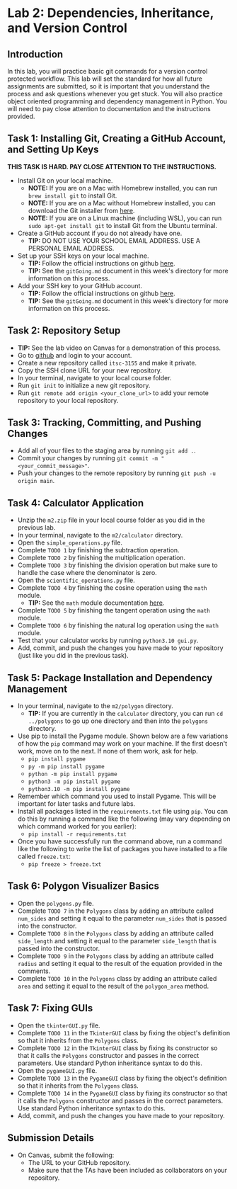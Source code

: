 # Lab 2: Dependencies, Inheritance, and Version Control

## Introduction

In this lab, you will practice basic git commands for a version control protected workflow. This lab will set the standard for how all future assignments are submitted, so it is important that you understand the process and ask questions whenever you get stuck. You will also practice object oriented programming and dependency management in Python. You will need to pay close attention to documentation and the instructions provided.

## Task 1: Installing Git, Creating a GitHub Account, and Setting Up Keys

**THIS TASK IS HARD. PAY CLOSE ATTENTION TO THE INSTRUCTIONS.**

- Install Git on your local machine.
  - **NOTE:** If you are on a Mac with Homebrew installed, you can run `brew install git` to install Git.
  - **NOTE:** If you are on a Mac without Homebrew installed, you can download the Git installer from [here](https://git-scm.com/download/mac).
  - **NOTE:** If you are on a Linux machine (including WSL), you can run `sudo apt-get install git` to install Git from the Ubuntu terminal.
- Create a GitHub account if you do not already have one.
  - **TIP:** DO NOT USE YOUR SCHOOL EMAIL ADDRESS. USE A PERSONAL EMAIL ADDRESS.
- Set up your SSH keys on your local machine.
  - **TIP:** Follow the official instructions on github [here](https://docs.github.com/en/github/authenticating-to-github/connecting-to-github-with-ssh).
  - **TIP:** See the `gitGoing.md` document in this week's directory for more information on this process.
- Add your SSH key to your GitHub account.
  - **TIP:** Follow the official instructions on github [here](https://docs.github.com/en/github/authenticating-to-github/adding-a-new-ssh-key-to-your-github-account).
  - **TIP:** See the `gitGoing.md` document in this week's directory for more information on this process.

## Task 2: Repository Setup

- **TIP:** See the lab video on Canvas for a demonstration of this process.
- Go to [github](https://github.com) and login to your account.
- Create a new repository called `itsc-3155` and make it private.
- Copy the SSH clone URL for your new repository.
- In your terminal, navigate to your local course folder.
- Run `git init` to initialize a new git repository.
- Run `git remote add origin <your_clone_url>` to add your remote repository to your local repository.

## Task 3: Tracking, Committing, and Pushing Changes

- Add all of your files to the staging area by running `git add .`.
- Commit your changes by running `git commit -m "<your_commit_message>"`.
- Push your changes to the remote repository by running `git push -u origin main`.

## Task 4: Calculator Application

- Unzip the `m2.zip` file in your local course folder as you did in the previous lab.
- In your terminal, navigate to the `m2/calculator` directory.
- Open the `simple_operations.py` file.
- Complete `TODO 1` by finishing the subtraction operation.
- Complete `TODO 2` by finishing the multiplication operation.
- Complete `TODO 3` by finishing the division operation but make sure to handle the case where the denominator is zero.
- Open the `scientific_operations.py` file.
- Complete `TODO 4` by finishing the cosine operation using the `math` module.
  - **TIP:** See the `math` module documentation [here](https://docs.python.org/3.10/library/math.html).
- Complete `TODO 5` by finishing the tangent operation using the `math` module.
- Complete `TODO 6` by finishing the natural log operation using the `math` module.
- Test that your calculator works by running `python3.10 gui.py`.
- Add, commit, and push the changes you have made to your repository (just like you did in the previous task).

## Task 5: Package Installation and Dependency Management

- In your terminal, navigate to the `m2/polygon` directory.
  - **TIP:** If you are currently in the `calculator` directory, you can run `cd ../polygons` to go up one directory and then into the `polygons` directory.
- Use pip to install the Pygame module. Shown below are a few variations of how the `pip` command may work on your machine. If the first doesn't work, move on to the next. If none of them work, ask for help.
  - `pip install pygame`
  - `py -m pip install pygame`
  - `python -m pip install pygame`
  - `python3 -m pip install pygame`
  - `python3.10 -m pip install pygame`
- Remember which command you used to install Pygame. This will be important for later tasks and future labs.
- Install all packages listed in the `requirements.txt` file using `pip`. You can do this by running a command like the following (may vary depending on which command worked for you earlier):
  - `pip install -r requirements.txt`
- Once you have successfully run the command above, run a command like the following to write the list of packages you have installed to a file called `freeze.txt`:
  - `pip freeze > freeze.txt`

## Task 6: Polygon Visualizer Basics

- Open the `polygons.py` file.
- Complete `TODO 7` in the `Polygons` class by adding an attribute called `num_sides` and setting it equal to the parameter `num_sides` that is passed into the constructor.
- Complete `TODO 8` in the `Polygons` class by adding an attribute called `side_length` and setting it equal to the parameter `side_length` that is passed into the constructor.
- Complete `TODO 9` in the `Polygons` class by adding an attribute called `radius` and setting it equal to the result of the equation provided in the comments.
- Complete `TODO 10` in the `Polygons` class by adding an attribute called `area` and setting it equal to the result of the `polygon_area` method.

## Task 7: Fixing GUIs

- Open the `tkinterGUI.py` file.
- Complete `TODO 11` in the `TkinterGUI` class by fixing the object's definition so that it inherits from the `Polygons` class.
- Complete `TODO 12` in the `TkinterGUI` class by fixing its constructor so that it calls the `Polygons` constructor and passes in the correct parameters. Use standard Python inheritance syntax to do this.
- Open the `pygameGUI.py` file.
- Complete `TODO 13` in the `PygameGUI` class by fixing the object's definition so that it inherits from the `Polygons` class.
- Complete `TODO 14` in the `PygameGUI` class by fixing its constructor so that it calls the `Polygons` constructor and passes in the correct parameters. Use standard Python inheritance syntax to do this.
- Add, commit, and push the changes you have made to your repository.

## Submission Details

- On Canvas, submit the following:
  - The URL to your GitHub repository.
  - Make sure that the TAs have been included as collaborators on your repository.
